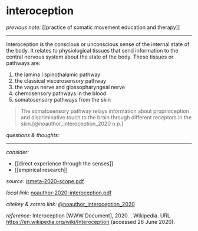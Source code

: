 # interoception

_previous note:_ [[practice of somatic movement education and therapy]]

---

Interoception is the conscious or unconscious sense of the internal state of the body. It relates to physiological tissues that send information to the central nervous system about the state of the body. These tissues or pathways are: 

1. the lamina I spinothalamic pathway
2. the classical viscerosensory pathway
3. the vagus nerve and glossopharyngeal nerve
4. chemosensory pathways in the blood
5. somatosensory pathways from the skin

>The somatosensory pathway relays information about proprioception and discriminative touch to the brain through different receptors in the skin.[@noauthor_interoception_2020 n.p.]

_questions & thoughts:_

--- 

_consider:_

- [[direct experience through the senses]]
- [[empirical research]]


_source:_ [ismeta-2020-scope.pdf](hook://file/ldd1Q7d9N?p=c2tlbGxpcy9Eb3dubG9hZHM=&n=ismeta-2020-scope.pdf)

_local link:_ [noauthor-2020-interoception.pdf](hook://file/noWeJSuN3?p=c2tlbGxpcy9Eb3dubG9hZHM=&n=noauthor-2020-interoception.pdf)

_citekey & zotero link:_ [@noauthor_interoception_2020](zotero://select/items/1_PTVRWH27)


_reference:_ Interoception [WWW Document], 2020. . Wikipedia. URL <https://en.wikipedia.org/wiki/Interoception> (accessed 26 June 2020).


